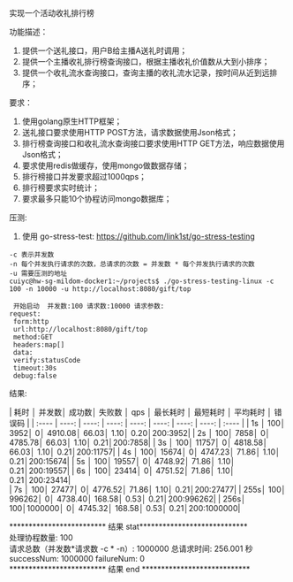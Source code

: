 实现一个活动收礼排行榜

功能描述：
1. 提供一个送礼接口，用户B给主播A送礼时调用；
2. 提供一个主播收礼排行榜查询接口，根据主播收礼价值数从大到小排序；
3. 提供一个收礼流水查询接口，查询主播的收礼流水记录，按时间从近到远排序；
 

要求：
1. 使用golang原生HTTP框架；
2. 送礼接口要求使用HTTP POST方法，请求数据使用Json格式；
3. 排行榜查询接口和收礼流水查询接口要求使用HTTP GET方法，响应数据使用Json格式；
4. 要求使用redis做缓存，使用mongo做数据存储；
5. 排行榜接口并发要求超过1000qps；
6. 排行榜要求实时统计；
7. 要求最多只能10个协程访问mongo数据库；


压测:
1. 使用 go-stress-test:
https://github.com/link1st/go-stress-testing

```
-c 表示并发数
-n 每个并发执行请求的次数，总请求的次数 = 并发数 * 每个并发执行请求的次数
-u 需要压测的地址
cuiyc@hw-sg-mildom-docker1:~/projects$ ./go-stress-testing-linux -c 100 -n 10000 -u http://localhost:8080/gift/top

 开始启动  并发数:100 请求数:10000 请求参数:
request:
 form:http
 url:http://localhost:8080/gift/top
 method:GET
 headers:map[]
 data:
 verify:statusCode
 timeout:30s
 debug:false
 ```

结果:  

| 耗时 │ 并发数│ 成功数│ 失败数 │ qps │ 最长耗时 │ 最短耗时 │ 平均耗时 │ 错误码 |
| :---- | ----: | ----: | ----: | ----: | ----: | ----: | ----: | :---- |
|  1s │    100│   3952│      0│ 4910.08│   66.03│    1.10│    0.20│200:3952|
|  2s │    100│   7858│      0│ 4785.78│   66.03│    1.10│    0.21│200:7858|
|  3s │    100│  11757│      0│ 4818.58│   66.03│    1.10│    0.21│200:11757|
|  4s │    100│  15674│      0│ 4747.23│   71.86│    1.10│    0.21│200:15674|
|  5s │    100│  19557│      0│ 4748.92│   71.86│    1.10│    0.21│200:19557|
|  6s │    100│  23414│      0│ 4751.52│   71.86│    1.10│    0.21│200:23414|  
|  7s │    100│  27477│      0│ 4776.52│   71.86│    1.10│    0.21│200:27477|
| 255s│    100│ 996262│      0│ 4738.40│  168.58│    0.53│    0.21│200:996262|
| 256s│    100│1000000│      0│ 4745.32│  168.58│    0.53│    0.21│200:1000000|

*************************  结果 stat****************************  
处理协程数量: 100  
请求总数（并发数*请求数 -c * -n）: 1000000 总请求时间: 256.001 秒 successNum: 1000000 failureNum: 0  
*************************  结果 end   ****************************  
